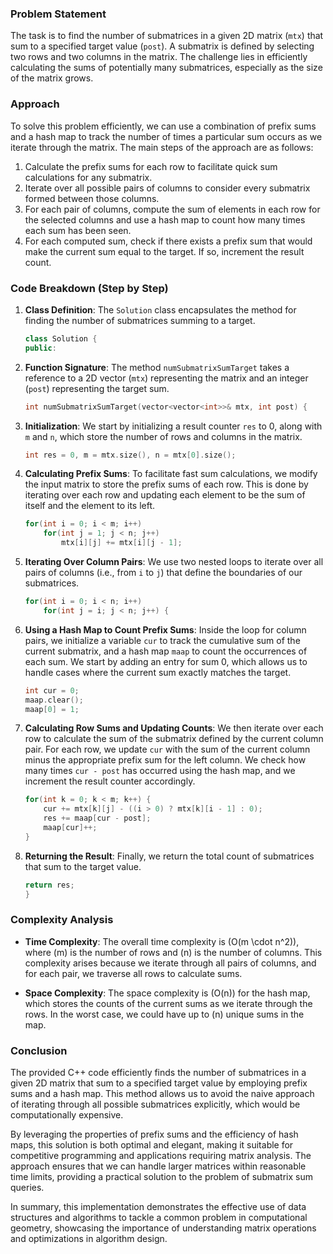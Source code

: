 
### Problem Statement
The task is to find the number of submatrices in a given 2D matrix (`mtx`) that sum to a specified target value (`post`). A submatrix is defined by selecting two rows and two columns in the matrix. The challenge lies in efficiently calculating the sums of potentially many submatrices, especially as the size of the matrix grows.

### Approach
To solve this problem efficiently, we can use a combination of prefix sums and a hash map to track the number of times a particular sum occurs as we iterate through the matrix. The main steps of the approach are as follows:
1. Calculate the prefix sums for each row to facilitate quick sum calculations for any submatrix.
2. Iterate over all possible pairs of columns to consider every submatrix formed between those columns.
3. For each pair of columns, compute the sum of elements in each row for the selected columns and use a hash map to count how many times each sum has been seen.
4. For each computed sum, check if there exists a prefix sum that would make the current sum equal to the target. If so, increment the result count.

### Code Breakdown (Step by Step)

1. **Class Definition**:
   The `Solution` class encapsulates the method for finding the number of submatrices summing to a target.

   ```cpp
   class Solution {
   public:
   ```

2. **Function Signature**:
   The method `numSubmatrixSumTarget` takes a reference to a 2D vector (`mtx`) representing the matrix and an integer (`post`) representing the target sum.

   ```cpp
   int numSubmatrixSumTarget(vector<vector<int>>& mtx, int post) {
   ```

3. **Initialization**:
   We start by initializing a result counter `res` to 0, along with `m` and `n`, which store the number of rows and columns in the matrix.

   ```cpp
   int res = 0, m = mtx.size(), n = mtx[0].size();
   ```

4. **Calculating Prefix Sums**:
   To facilitate fast sum calculations, we modify the input matrix to store the prefix sums of each row. This is done by iterating over each row and updating each element to be the sum of itself and the element to its left.

   ```cpp
   for(int i = 0; i < m; i++)
       for(int j = 1; j < n; j++)
           mtx[i][j] += mtx[i][j - 1];
   ```

5. **Iterating Over Column Pairs**:
   We use two nested loops to iterate over all pairs of columns (i.e., from `i` to `j`) that define the boundaries of our submatrices.

   ```cpp
   for(int i = 0; i < n; i++)
       for(int j = i; j < n; j++) {
   ```

6. **Using a Hash Map to Count Prefix Sums**:
   Inside the loop for column pairs, we initialize a variable `cur` to track the cumulative sum of the current submatrix, and a hash map `maap` to count the occurrences of each sum. We start by adding an entry for sum 0, which allows us to handle cases where the current sum exactly matches the target.

   ```cpp
   int cur = 0;
   maap.clear();
   maap[0] = 1;
   ```

7. **Calculating Row Sums and Updating Counts**:
   We then iterate over each row to calculate the sum of the submatrix defined by the current column pair. For each row, we update `cur` with the sum of the current column minus the appropriate prefix sum for the left column. We check how many times `cur - post` has occurred using the hash map, and we increment the result counter accordingly.

   ```cpp
   for(int k = 0; k < m; k++) {
       cur += mtx[k][j] - ((i > 0) ? mtx[k][i - 1] : 0);
       res += maap[cur - post];
       maap[cur]++;
   }
   ```

8. **Returning the Result**:
   Finally, we return the total count of submatrices that sum to the target value.

   ```cpp
   return res;
   }
   ```

### Complexity Analysis
- **Time Complexity**: The overall time complexity is \(O(m \cdot n^2)\), where \(m\) is the number of rows and \(n\) is the number of columns. This complexity arises because we iterate through all pairs of columns, and for each pair, we traverse all rows to calculate sums.
  
- **Space Complexity**: The space complexity is \(O(n)\) for the hash map, which stores the counts of the current sums as we iterate through the rows. In the worst case, we could have up to \(n\) unique sums in the map.

### Conclusion
The provided C++ code efficiently finds the number of submatrices in a given 2D matrix that sum to a specified target value by employing prefix sums and a hash map. This method allows us to avoid the naive approach of iterating through all possible submatrices explicitly, which would be computationally expensive.

By leveraging the properties of prefix sums and the efficiency of hash maps, this solution is both optimal and elegant, making it suitable for competitive programming and applications requiring matrix analysis. The approach ensures that we can handle larger matrices within reasonable time limits, providing a practical solution to the problem of submatrix sum queries.

In summary, this implementation demonstrates the effective use of data structures and algorithms to tackle a common problem in computational geometry, showcasing the importance of understanding matrix operations and optimizations in algorithm design.
